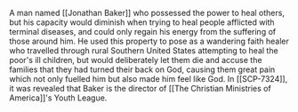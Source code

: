 A man named [[Jonathan Baker]] who possessed the power to heal others, but his capacity would diminish when trying to heal people afflicted with terminal diseases, and could only regain his energy from the suffering of those around him. He used this property to pose as a wandering faith healer who travelled through rural Southern United States attempting to heal the poor's ill children, but would deliberately let them die and accuse the families that they had turned their back on God, causing them great pain which not only fuelled him but also made him feel like God. In [[SCP-7324]], it was revealed that Baker is the director of [[The Christian Ministries of America]]'s Youth League.